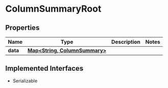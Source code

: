 

# ColumnSummaryRoot


## Properties

Name | Type | Description | Notes
------------ | ------------- | ------------- | -------------
**data** | [**Map&lt;String, ColumnSummary&gt;**](ColumnSummary.md) |  | 


## Implemented Interfaces

* Serializable


